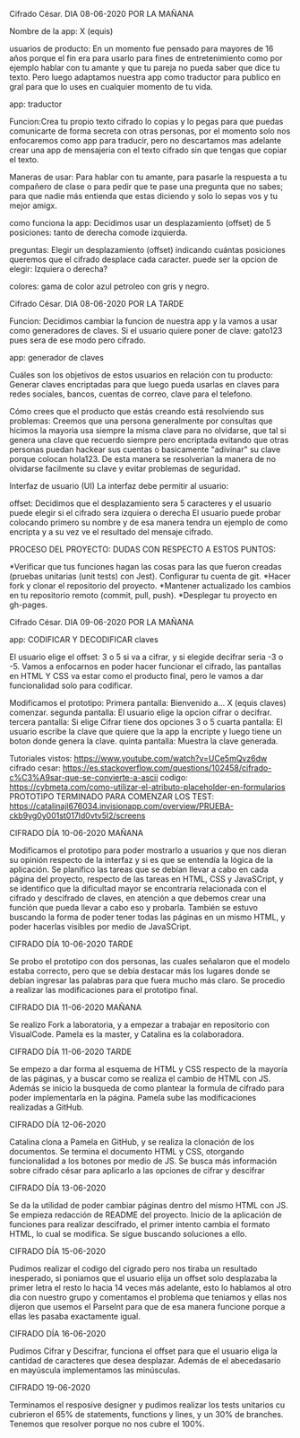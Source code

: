 Cifrado César. DIA 08-06-2020 POR LA MAÑANA

Nombre de la app: X (equis)

usuarios de producto: En un momento fue pensado para mayores de 16 años porque el fin era para usarlo para fines de entretenimiento como por ejemplo hablar con tu amante y que tu pareja no pueda saber que dice tu texto. Pero luego adaptamos nuestra app como traductor para publico en gral para que lo uses en cualquier momento de tu vida.

app: traductor

Funcion:Crea tu propio texto cifrado lo copias y lo pegas para que puedas comunicarte de forma secreta con otras personas, por el momento solo nos enfocaremos como app para traducir, pero no descartamos mas adelante crear una app de mensajeria con el texto cifrado sin que tengas que copiar el texto.

Maneras de usar: Para hablar con tu amante, para pasarle la respuesta a tu compañero de clase o para pedir que te pase una pregunta que no sabes; para que nadie más entienda que estas diciendo y solo lo sepas vos y tu mejor amigx.

como funciona la app: Decidimos usar un desplazamiento (offset) de 5 posiciones: tanto de derecha comode izquierda.

preguntas: Elegir un desplazamiento (offset) indicando cuántas posiciones queremos que el cifrado desplace cada caracter.
puede ser la opcion de elegir: Izquiera o derecha?

colores: gama de color azul petroleo con gris y negro.

Cifrado César. DIA 08-06-2020 POR LA TARDE

Funcion: Decidimos cambiar la funcion de nuestra app y la vamos a usar como generadores de claves.
Si el usuario quiere poner de clave: gato123 pues sera de ese modo pero cifrado.

app: generador de claves

Cuáles son los objetivos de estos usuarios en relación con tu producto: Generar claves encriptadas para que luego pueda usarlas en claves para redes sociales, bancos, cuentas de correo, clave para el telefono.

Cómo crees que el producto que estás creando está resolviendo sus problemas: Creemos que una persona generalmente por consultas que hicimos la mayoria usa siempre la misma clave para no olvidarse, que tal si genera una clave que recuerdo siempre pero encriptada evitando que otras personas puedan hackear sus cuentas o basicamente "adivinar" su clave porque colocan hola123. De esta manera se resolverian la manera de no olvidarse facilmente su clave y evitar problemas de seguridad.

Interfaz de usuario (UI)
La interfaz debe permitir al usuario:

offset: Decidimos que el desplazamiento sera 5 caracteres y el usuario puede elegir si el cifrado sera izquiera o derecha
El usuario puede probar colocando primero su nombre y de esa manera tendra un ejemplo de como encripta y a su vez ve el resultado del mensaje cifrado.


PROCESO DEL PROYECTO: 
DUDAS CON RESPECTO A ESTOS PUNTOS: 

*Verificar que tus funciones hagan las cosas para las que fueron creadas (pruebas unitarias (unit tests) con Jest).
Configurar tu cuenta de git.
*Hacer fork y clonar el repositorio del proyecto.
*Mantener actualizado los cambios en tu repositorio remoto (commit, pull, push).
*Desplegar tu proyecto en gh-pages.

Cifrado César. DIA 09-06-2020 POR LA MAÑANA

app: CODIFICAR Y DECODIFICAR claves

El usuario elige el offset: 3 o 5 si va a cifrar, y si elegide decifrar seria -3 o -5. Vamos a enfocarnos en poder hacer funcionar el cifrado, las pantallas en HTML Y CSS va estar como el producto final, pero le vamos a dar funcionalidad solo para codificar.

Modificamos el prototipo:
Primera pantalla: Bienvenido a... X (equis claves) comenzar.
segunda pantalla: El usuario elige la opcion cifrar o decifrar.
tercera pantalla: Si elige Cifrar tiene dos opciones 3 o 5
cuarta pantalla: El usuario escribe la clave que quiere que la app la encripte y luego tiene un boton donde genera la clave.
quinta pantalla: Muestra la clave generada.

Tutoriales vistos: https://www.youtube.com/watch?v=UCe5mQvz6dw
cifrado cesar: https://es.stackoverflow.com/questions/102458/cifrado-c%C3%A9sar-que-se-convierte-a-ascii
codigo: https://cybmeta.com/como-utilizar-el-atributo-placeholder-en-formularios
PROTOTIPO TERMINADO PARA COMENZAR LOS TEST: https://catalinajl676034.invisionapp.com/overview/PRUEBA-ckb9yg0y001st017ld0vtv5l2/screens

CIFRADO DÍA 10-06-2020 MAÑANA

Modificamos el prototipo para poder mostrarlo a usuarios y que nos dieran su opinión respecto de  la interfaz y si es que se entendía la lógica de la aplicación. 
Se planifico las tareas que se debían llevar a cabo en cada página del proyecto, respecto de las tareas en HTML, CSS y JavaSCript, y se identifico que la dificultad mayor se encontraría relacionada con el cifrado y descifrado de claves, en atención a que debemos crear una función que pueda llevar a cabo eso y probarla. 
También se estuvo buscando la forma de poder tener todas las páginas en un mismo HTML, y poder hacerlas visibles por medio de JavaSCript. 

CIFRADO DÍA 10-06-2020 TARDE

Se probo el prototipo con dos personas, las cuales señalaron que el modelo estaba correcto, pero que se debía destacar más los lugares donde se debían ingresar las palabras para que fuera mucho más claro. 
Se procedio a realizar las modificaciones para el prototipo final.

CIFRADO DIA 11-06-2020 MAÑANA

Se realizo Fork a laboratoria, y a empezar a trabajar en repositorio con VisualCode. Pamela es la master, y Catalina es la colaboradora. 

CIFRADO DÍA 11-06-2020 TARDE

Se empezo a dar forma al esquema de HTML y CSS respecto de la mayoría de las páginas, y a buscar como se realiza el cambio de HTML con JS. 
Además se inicio la busqueda de como plantear la formula de cifrado para poder implementarla en la página.
Pamela sube las modificaciones realizadas a GitHub. 

CIFRADO DÍA 12-06-2020 

Catalina clona a Pamela en GitHub, y se realiza la clonación de los documentos. 
Se termina el documento HTML y CSS, otorgando funcionalidad a los botones por medio de JS. 
Se busca más información sobre cifrado césar para aplicarlo a las opciones de cifrar y descifrar

CIFRADO DÍA 13-06-2020  

Se da la utilidad de poder cambiar páginas dentro del mismo HTML con JS. 
Se empieza redacción de README del proyecto. 
Inicio de la aplicación de funciones para realizar descifrado, el primer intento cambia el formato HTML, lo cual se modifica. 
Se sigue buscando soluciones a ello. 

CIFRADO DÍA 15-06-2020

Pudimos realizar el codigo del cigrado pero nos tiraba un resultado inesperado, si poniamos que el usuario elija un offset solo desplazaba la primer letra el resto lo hacia 14 veces más adelante, esto lo hablamos al otro dia con nuestro grupo y comentamos el problema que teniamos y ellas nos dijeron que usemos el ParseInt para que de esa manera funcione porque a ellas les pasaba exactamente igual.

CIFRADO DÍA 16-06-2020

Pudimos Cifrar y Descifrar, funciona el offset para que el usuario eliga la cantidad de caracteres que desea desplazar. Además de el abecedasario en mayúscula implementamos las minúsculas.

CIFRADO 19-06-2020

Terminamos el resposive designer y pudimos realizar los tests unitarios cu cubrieron el 65% de statements, functions y lines, y un 30% de branches. Tenemos que resolver porque no nos cubre el 100%.

